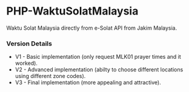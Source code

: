 # PHP-WaktuSolatMalaysia
Waktu Solat Malaysia directly from e-Solat API from Jakim Malaysia.

### Version Details
* V1 - Basic implementation (only request MLK01 prayer times and it worked).
* V2 - Advanced implementation (abilty to choose different locations using different zone codes).
* V3 - Final implementation (more appealing and attractive).
